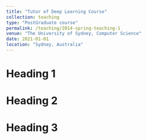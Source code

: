 ```yaml
---
title: "Tutor of Deep Learning Course"
collection: teaching
type: "PostGraduate course"
permalink: /teaching/2014-spring-teaching-1
venue: "The University of Sydney, Computer Science"
date: 2021-01-01
location: "Sydney, Australia"
---
```


[//]: # (This is a description of a teaching experience. You can use markdown like any other post.)

Heading 1
======

Heading 2
======

Heading 3
======